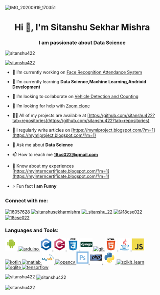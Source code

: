 ![IMG_20200919_170351](https://user-images.githubusercontent.com/65463704/119293284-bb052380-bc6f-11eb-8d39-c2c697bfce3d.jpg)

<h1 align="center">Hi 👋, I'm Sitanshu Sekhar Mishra</h1>
<h3 align="center">I am passionate about Data Science</h3>

<p align="left"> <img src="https://komarev.com/ghpvc/?username=sitanshu422&label=Profile%20views&color=0e75b6&style=flat" alt="sitanshu422" /> </p>

<p align="left"> <a href="https://github.com/ryo-ma/github-profile-trophy"><img src="https://github-profile-trophy.vercel.app/?username=sitanshu422" alt="sitanshu422" /></a> </p>

- 🔭 I’m currently working on [Face Recognition Attendance System](https://github.com/sitanshu422/Face-Recognition-Attendance-System)

- 🌱 I’m currently learning **Data Science,Machine Learning,Andrioid Development**

- 👯 I’m looking to collaborate on [Vehicle Detection and Counting](https://github.com/sitanshu422/vehicle-detection-and-counting)

- 🤝 I’m looking for help with [Zoom clone](https://github.com/sitanshu422/zoom-clone)

- 👨‍💻 All of my projects are available at [https://github.com/sitanshu422?tab=repositories](https://github.com/sitanshu422?tab=repositories)

- 📝 I regularly write articles on [https://mymlproject.blogspot.com/?m=1](https://mymlproject.blogspot.com/?m=1)

- 💬 Ask me about **Data Science**

- 📫 How to reach me **18cs022@gmail.com**

- 📄 Know about my experiences [https://myinterncertificate.blogspot.com/?m=1](https://myinterncertificate.blogspot.com/?m=1)

- ⚡ Fun fact **I am Funny**

<h3 align="left">Connect with me:</h3>
<p align="left">
<a href="https://stackoverflow.com/users/16057628" target="blank"><img align="center" src="https://raw.githubusercontent.com/rahuldkjain/github-profile-readme-generator/neutral-icons/src/images/icons/Social/stack-overflow.svg" alt="16057628" height="30" width="40" /></a>
<a href="https://kaggle.com/sitanshusekharmishra" target="blank"><img align="center" src="https://raw.githubusercontent.com/rahuldkjain/github-profile-readme-generator/neutral-icons/src/images/icons/Social/kaggle.svg" alt="sitanshusekharmishra" height="30" width="40" /></a>
<a href="https://instagram.com/_sitanshu_22" target="blank"><img align="center" src="https://raw.githubusercontent.com/rahuldkjain/github-profile-readme-generator/neutral-icons/src/images/icons/Social/instagram.svg" alt="_sitanshu_22" height="30" width="40" /></a>
<a href="https://www.hackerearth.com/@18cse022" target="blank"><img align="center" src="https://raw.githubusercontent.com/rahuldkjain/github-profile-readme-generator/neutral-icons/src/images/icons/Social/hackerearth.svg" alt="@18cse022" height="30" width="40" /></a>
<a href="https://auth.geeksforgeeks.org/user/18cse022" target="blank"><img align="center" src="https://raw.githubusercontent.com/rahuldkjain/github-profile-readme-generator/neutral-icons/src/images/icons/Social/geeks-for-geeks.svg" alt="18cse022" height="30" width="40" /></a>
</p>

<h3 align="left">Languages and Tools:</h3>
<p align="left"> <a href="https://developer.android.com" target="_blank"> <img src="https://raw.githubusercontent.com/devicons/devicon/master/icons/android/android-original-wordmark.svg" alt="android" width="40" height="40"/> </a> <a href="https://www.arduino.cc/" target="_blank"> <img src="https://cdn.worldvectorlogo.com/logos/arduino-1.svg" alt="arduino" width="40" height="40"/> </a> <a href="https://www.cprogramming.com/" target="_blank"> <img src="https://raw.githubusercontent.com/devicons/devicon/master/icons/c/c-original.svg" alt="c" width="40" height="40"/> </a> <a href="https://www.w3schools.com/cpp/" target="_blank"> <img src="https://raw.githubusercontent.com/devicons/devicon/master/icons/cplusplus/cplusplus-original.svg" alt="cplusplus" width="40" height="40"/> </a> <a href="https://www.w3schools.com/css/" target="_blank"> <img src="https://raw.githubusercontent.com/devicons/devicon/master/icons/css3/css3-original-wordmark.svg" alt="css3" width="40" height="40"/> </a> <a href="https://www.djangoproject.com/" target="_blank"> <img src="https://raw.githubusercontent.com/devicons/devicon/master/icons/django/django-original.svg" alt="django" width="40" height="40"/> </a> <a href="https://git-scm.com/" target="_blank"> <img src="https://www.vectorlogo.zone/logos/git-scm/git-scm-icon.svg" alt="git" width="40" height="40"/> </a> <a href="https://www.w3.org/html/" target="_blank"> <img src="https://raw.githubusercontent.com/devicons/devicon/master/icons/html5/html5-original-wordmark.svg" alt="html5" width="40" height="40"/> </a> <a href="https://www.java.com" target="_blank"> <img src="https://raw.githubusercontent.com/devicons/devicon/master/icons/java/java-original.svg" alt="java" width="40" height="40"/> </a> <a href="https://developer.mozilla.org/en-US/docs/Web/JavaScript" target="_blank"> <img src="https://raw.githubusercontent.com/devicons/devicon/master/icons/javascript/javascript-original.svg" alt="javascript" width="40" height="40"/> </a> <a href="https://kotlinlang.org" target="_blank"> <img src="https://www.vectorlogo.zone/logos/kotlinlang/kotlinlang-icon.svg" alt="kotlin" width="40" height="40"/> </a> <a href="https://www.mathworks.com/" target="_blank"> <img src="https://raw.githubusercontent.com/simple-icons/simple-icons/master/icons/mathworks.svg" alt="matlab" width="40" height="40"/> </a> <a href="https://www.mysql.com/" target="_blank"> <img src="https://raw.githubusercontent.com/devicons/devicon/master/icons/mysql/mysql-original-wordmark.svg" alt="mysql" width="40" height="40"/> </a> <a href="https://opencv.org/" target="_blank"> <img src="https://www.vectorlogo.zone/logos/opencv/opencv-icon.svg" alt="opencv" width="40" height="40"/> </a> <a href="https://www.photoshop.com/en" target="_blank"> <img src="https://raw.githubusercontent.com/devicons/devicon/master/icons/photoshop/photoshop-line.svg" alt="photoshop" width="40" height="40"/> </a> <a href="https://www.php.net" target="_blank"> <img src="https://raw.githubusercontent.com/devicons/devicon/master/icons/php/php-original.svg" alt="php" width="40" height="40"/> </a> <a href="https://www.python.org" target="_blank"> <img src="https://raw.githubusercontent.com/devicons/devicon/master/icons/python/python-original.svg" alt="python" width="40" height="40"/> </a> <a href="https://scikit-learn.org/" target="_blank"> <img src="https://upload.wikimedia.org/wikipedia/commons/0/05/Scikit_learn_logo_small.svg" alt="scikit_learn" width="40" height="40"/> </a> <a href="https://www.sqlite.org/" target="_blank"> <img src="https://www.vectorlogo.zone/logos/sqlite/sqlite-icon.svg" alt="sqlite" width="40" height="40"/> </a> <a href="https://www.tensorflow.org" target="_blank"> <img src="https://www.vectorlogo.zone/logos/tensorflow/tensorflow-icon.svg" alt="tensorflow" width="40" height="40"/> </a> </p>

<p><img align="left" src="https://github-readme-stats.vercel.app/api/top-langs?username=sitanshu422&show_icons=true&locale=en&layout=compact" alt="sitanshu422" /></p>

<p>&nbsp;<img align="center" src="https://github-readme-stats.vercel.app/api?username=sitanshu422&show_icons=true&locale=en" alt="sitanshu422" /></p>

<p><img align="center" src="https://github-readme-streak-stats.herokuapp.com/?user=sitanshu422&" alt="sitanshu422" /></p>




